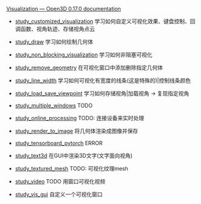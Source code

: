 [Visualization — Open3D 0.17.0 documentation](http://www.open3d.org/docs/release/python_example/visualization/index.html)

- [study_customized_visualization](./study_customized_visualization.py) 学习如何自定义可视化效果、键盘控制、回调函数、视角轨迹、存储视角点云
- [study_draw](./study_draw.py) 学习如何绘制几何体
- [study_non_blocking_visualization](study_non_blocking_visualization.py) 学习如何非阻塞可视化
- [study_remove_geometry](./study_remove_geometry.py) 在可视化窗口中添加删除指定几何体 
- [study_line_width](study_line_width.py) 学习如何可视化有宽度的线条(这是特殊的)|控制线条颜色
- [study_load_save_viewpoint](study_load_save_viewpoint.py) 学习如何存储视角|加载视角 -> 复现指定视角
- [study_multiple_windows](./study_multiple_windows.py) TODO
- [study_online_processing](./study_online_processing.py) TODO: 连接设备来实时处理
- [study_render_to_image](./study_render_to_image.py) 将几何体渲染成图像并保存
- [study_tensorboard_pytorch](study_tensorboard_pytorch.py) ERROR

- [study_text3d](./study_text3d.py) 在GUI中渲染3D文字(文字面向视角)

- [study_textured_mesh](study_textured_mesh.py) TODO: 可视化纹理mesh

- [study_video](./study_video.py) TODO 用窗口可视化视频

- [study_vis_gui](study_vis_gui.py) 自定义一个可视化窗口
